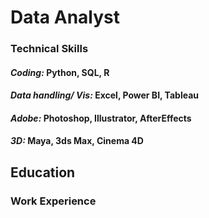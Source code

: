 # Data Analyst

### Technical Skills
#### *Coding:* Python, SQL, R
#### *Data handling/ Vis:* Excel, Power BI, Tableau
#### *Adobe:* Photoshop, Illustrator, AfterEffects
#### *3D:* Maya, 3ds Max, Cinema 4D

## Education

### Work Experience

